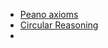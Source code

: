 * [Peano axioms](https://en.wikipedia.org/wiki/Peano_axioms)
* [Circular Reasoning](https://en.wikipedia.org/wiki/Circular_reasoning)
* 
